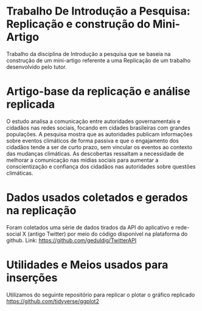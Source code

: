 # Trabalho De Introdução a Pesquisa: Replicação e construção do Mini-Artigo
Trabalho da disciplina de Introdução a pesquisa que se baseia na construção de um mini-artigo referente a uma Replicação de um trabalho desenvolvido pelo tutor.

# Artigo-base da replicação e análise replicada

O estudo analisa a comunicação entre autoridades governamentais e cidadãos nas redes sociais, focando em cidades brasileiras com grandes populações. A pesquisa mostra que as autoridades publicam informações sobre eventos climáticos de forma passiva e que o engajamento dos cidadãos tende a ser de curto prazo, sem vincular os eventos ao contexto das mudanças climáticas. As descobertas ressaltam a necessidade de melhorar a comunicação nas mídias sociais para aumentar a conscientização e confiança dos cidadãos nas autoridades sobre questões climáticas.

# Dados usados coletados e gerados na replicação

Foram coletados uma série de dados tirados da API do aplicativo e rede-social X (antigo Twitter) por meio do código 
disponível na plataforma do github. Link: https://github.com/geduldig/TwitterAPI

# Utilidades e Meios usados para inserções 

Utilizamos do seguinte repositório para replicar o plotar o gráfico replicado https://github.com/tidyverse/ggplot2
